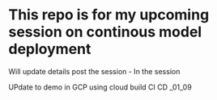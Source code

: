 # This repo is for my upcoming session on continous model deployment
Will update details post the session - In the session

UPdate to demo in GCP using cloud build CI CD _01_09
